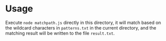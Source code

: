 # Usage

Execute `node matchpath.js` directly in this directory, it will match based on the wildcard characters in `patterns.txt` in the current directory, and the matching result will be written to the file `result.txt`.